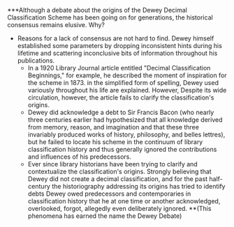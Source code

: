 ***Although a debate about the origins of the Dewey Decimal Classification Scheme has been going on for generations, the historical consensus remains elusive. Why?
-   Reasons for a lack of consensus are not hard to find. Dewey himself established some parameters by dropping inconsistent hints during his lifetime and scattering inconclusive bits of information throughout his publications.
	- In a 1920 Library Journal article entitled "Decimal Classification Beginnings," for example, he described the moment of inspiration for the scheme in 1873. in the simplified form of spelling, Dewey used variously throughout his life are explained. However, Despite its wide circulation, however, the article fails to clarify the classification's origins.
    -   Dewey did acknowledge a debt to Sir Francis Bacon (who nearly three centuries earlier had hypothesized that all knowledge derived from memory, reason, and imagination and that these three invariably produced works of history, philosophy, and belles lettres), but he failed to locate his scheme in the continuum of library classification history and thus generally ignored the contributions and influences of his predecessors.
    -   Ever since library historians have been trying to clarify and contextualize the classification's origins. Strongly believing that Dewey did not create a decimal classification, and for the past half-century the historiography addressing its origins has tried to identify debts Dewey owed predecessors and contemporaries in classification history that he at one time or another acknowledged, overlooked, forgot, allegedly even deliberately ignored. **(This phenomena has earned the name the Dewey Debate) 